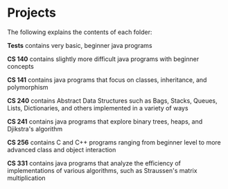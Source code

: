 # Projects

The following explains the contents of each folder:

**Tests**  contains very basic, beginner java programs 

**CS 140** contains slightly more difficult java programs with beginner concepts

**CS 141** contains java programs that focus on classes, inheritance, and polymorphism

**CS 240** contains Abstract Data Structures such as Bags, Stacks, Queues, Lists, Dictionaries, and others implemented in a variety of ways

**CS 241** contains java programs that explore binary trees, heaps, and Djikstra's algorithm

**CS 256** contains C and C++ programs ranging from beginner level to more advanced class and object interaction

**CS 331** contains java programs that analyze the efficiency of implementations of various algorithms, such as Straussen's matrix multiplication
